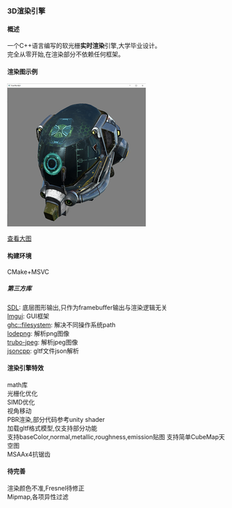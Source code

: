 ### 3D渲染引擎
#### 概述
一个C++语言编写的软光栅**实时渲染**引擎,大学毕业设计。  
完全从零开始,在渲染部分不依赖任何框架。
  

#### 渲染图示例
![](screenshot-small.png)  

[查看大图](screenshot.png)

#### 构建环境
CMake+MSVC

##### 第三方库
[SDL](https://github.com/libsdl-org/SDL ):
 底层图形输出,只作为framebuffer输出与渲染逻辑无关    
[Imgui](https://github.com/ocornut/imgui):
 GUI框架  
[ghc::filesystem](https://github.com/gulrak/filesystem):
 解决不同操作系统path  
[lodepng](https://github.com/lvandeve/lodepng):
 解析png图像  
[trubo-jpeg](https://github.com/libjpeg-turbo/libjpeg-turbo):
解析jpeg图像  
[jsoncpp](https://github.com/open-source-parsers/jsoncpp):
gltf文件json解析


#### 渲染引擎特效
math库  
光栅化优化  
SIMD优化  
视角移动   
PBR渲染,部分代码参考unity shader  
加载gltf格式模型,仅支持部分功能  
支持baseColor,normal,metallic,roughness,emission贴图
支持简单CubeMap天空图  
MSAAx4抗锯齿

#### 待完善
渲染颜色不准,Fresnel待修正  
Mipmap,各项异性过滤  
 